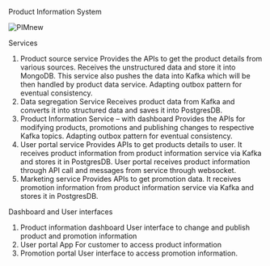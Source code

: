 

  Product Information System


![PIMnew](https://github.com/user-attachments/assets/86767ee3-735b-4fd6-b2a7-3f20f80515b8)

Services
1. Product source service
Provides the APIs to get the product details from various sources.
Receives the unstructured data and store it into MongoDB. This service also pushes the
data into Kafka which will be then handled by product data service.
Adapting outbox pattern for eventual consistency.
2. Data segregation Service
Receives product data from Kafka and converts it into structured data and saves it into
PostgresDB.
3. Product Information Service – with dashboard
Provides the APIs for modifying products, promotions and publishing changes to respective
Kafka topics.
Adapting outbox pattern for eventual consistency.
4. User portal service
Provides APIs to get products details to user.
It receives product information from product information service via Kafka and stores it in
PostgresDB. User portal receives product information through API call and messages from
service through websocket.
5. Marketing service
Provides APIs to get promotion data. It receives promotion information from product
information service via Kafka and stores it in PostgresDB.

Dashboard and User interfaces
1. Product information dashboard
User interface to change and publish product and promotion information
2. User portal App
For customer to access product information
3. Promotion portal
User interface to access promotion information.
